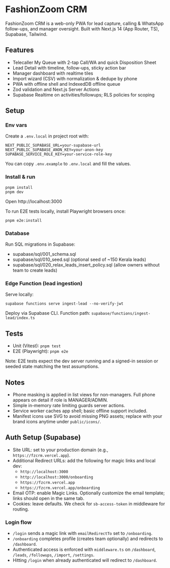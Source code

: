# FashionZoom CRM

FashionZoom CRM is a web-only PWA for lead capture, calling & WhatsApp follow-ups, and manager oversight. Built with Next.js 14 (App Router, TS), Supabase, Tailwind.

## Features
- Telecaller My Queue with 2-tap Call/WA and quick Disposition Sheet
- Lead Detail with timeline, follow-ups, sticky action bar
- Manager dashboard with realtime tiles
- Import wizard (CSV) with normalization & dedupe by phone
- PWA with offline shell and IndexedDB offline queue
- Zod validation and Next.js Server Actions
- Supabase Realtime on activities/followups; RLS policies for scoping

## Setup

### Env vars
Create a `.env.local` in project root with:

```
NEXT_PUBLIC_SUPABASE_URL=your-supabase-url
NEXT_PUBLIC_SUPABASE_ANON_KEY=your-anon-key
SUPABASE_SERVICE_ROLE_KEY=your-service-role-key
```

You can copy `.env.example` to `.env.local` and fill the values.

### Install & run

```
pnpm install
pnpm dev
```

Open http://localhost:3000

To run E2E tests locally, install Playwright browsers once:

```
pnpm e2e:install
```

### Database
Run SQL migrations in Supabase:
- supabase/sql/001_schema.sql
- supabase/sql/010_seed.sql (optional seed of ~150 Kerala leads)
 - supabase/sql/020_relax_leads_insert_policy.sql (allow owners without team to create leads)

### Edge Function (lead ingestion)
Serve locally:

```
supabase functions serve ingest-lead --no-verify-jwt
```

Deploy via Supabase CLI. Function path: `supabase/functions/ingest-lead/index.ts`

## Tests

- Unit (Vitest): `pnpm test`
- E2E (Playwright): `pnpm e2e`

Note: E2E tests expect the dev server running and a signed-in session or seeded state matching the test assumptions.

## Notes

- Phone masking is applied in list views for non-managers. Full phone appears on detail if role is MANAGER/ADMIN.
- Simple in-memory rate limiting guards server actions.
- Service worker caches app shell; basic offline support included.
- Manifest icons use SVG to avoid missing PNG assets; replace with your brand icons anytime under `public/icons/`.

## Auth Setup (Supabase)

- Site URL: set to your production domain (e.g., `https://fzcrm.vercel.app`).
- Additional Redirect URLs: add the following for magic links and local dev:
  - `http://localhost:3000`
  - `http://localhost:3000/onboarding`
  - `https://fzcrm.vercel.app`
  - `https://fzcrm.vercel.app/onboarding`
- Email OTP: enable Magic Links. Optionally customize the email template; links should open in the same tab.
- Cookies: leave defaults. We check for `sb-access-token` in middleware for routing.

### Login flow
- `/login` sends a magic link with `emailRedirectTo` set to `/onboarding`.
- `/onboarding` completes profile (creates team optionally) and redirects to `/dashboard`.
- Authenticated access is enforced with `middleware.ts` on `/dashboard`, `/leads`, `/followups`, `/import`, `/settings`.
- Hitting `/login` when already authenticated will redirect to `/dashboard`.
